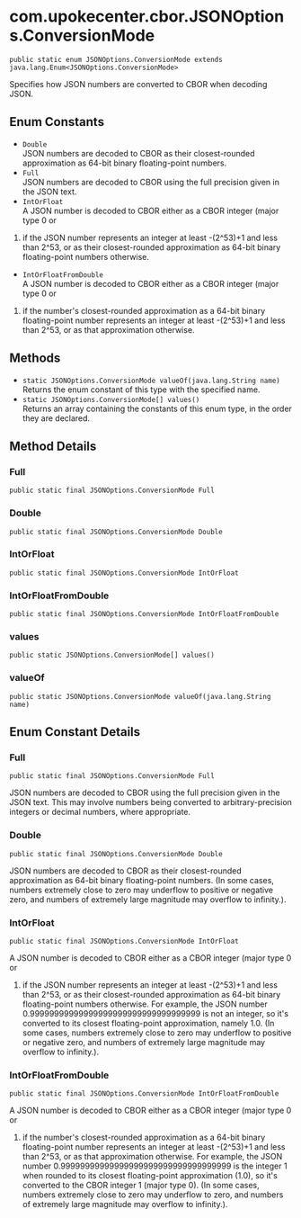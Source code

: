 # com.upokecenter.cbor.JSONOptions.ConversionMode

    public static enum JSONOptions.ConversionMode extends java.lang.Enum<JSONOptions.ConversionMode>

Specifies how JSON numbers are converted to CBOR when decoding JSON.

## Enum Constants

* `Double`<br>
 JSON numbers are decoded to CBOR as their closest-rounded approximation as
 64-bit binary floating-point numbers.
* `Full`<br>
 JSON numbers are decoded to CBOR using the full precision given in the JSON
 text.
* `IntOrFloat`<br>
 A JSON number is decoded to CBOR either as a CBOR integer (major type 0 or
 1) if the JSON number represents an integer at least -(2^53)+1
 and less than 2^53, or as their closest-rounded approximation as
 64-bit binary floating-point numbers otherwise.
* `IntOrFloatFromDouble`<br>
 A JSON number is decoded to CBOR either as a CBOR integer (major type 0 or
 1) if the number's closest-rounded approximation as a 64-bit
 binary floating-point number represents an integer at least
 -(2^53)+1 and less than 2^53, or as that approximation otherwise.

## Methods

* `static JSONOptions.ConversionMode valueOf​(java.lang.String name)`<br>
 Returns the enum constant of this type with the specified name.
* `static JSONOptions.ConversionMode[] values()`<br>
 Returns an array containing the constants of this enum type, in
the order they are declared.

## Method Details

### Full
    public static final JSONOptions.ConversionMode Full
### Double
    public static final JSONOptions.ConversionMode Double
### IntOrFloat
    public static final JSONOptions.ConversionMode IntOrFloat
### IntOrFloatFromDouble
    public static final JSONOptions.ConversionMode IntOrFloatFromDouble
### values
    public static JSONOptions.ConversionMode[] values()
### valueOf
    public static JSONOptions.ConversionMode valueOf​(java.lang.String name)
## Enum Constant Details

### Full
    public static final JSONOptions.ConversionMode Full
JSON numbers are decoded to CBOR using the full precision given in the JSON
 text. This may involve numbers being converted to
 arbitrary-precision integers or decimal numbers, where
 appropriate.
### Double
    public static final JSONOptions.ConversionMode Double
JSON numbers are decoded to CBOR as their closest-rounded approximation as
 64-bit binary floating-point numbers. (In some cases, numbers
 extremely close to zero may underflow to positive or negative
 zero, and numbers of extremely large magnitude may overflow to
 infinity.).
### IntOrFloat
    public static final JSONOptions.ConversionMode IntOrFloat
A JSON number is decoded to CBOR either as a CBOR integer (major type 0 or
 1) if the JSON number represents an integer at least -(2^53)+1
 and less than 2^53, or as their closest-rounded approximation as
 64-bit binary floating-point numbers otherwise. For example, the
 JSON number 0.99999999999999999999999999999999999 is not an
 integer, so it's converted to its closest floating-point
 approximation, namely 1.0. (In some cases, numbers extremely
 close to zero may underflow to positive or negative zero, and
 numbers of extremely large magnitude may overflow to infinity.).
### IntOrFloatFromDouble
    public static final JSONOptions.ConversionMode IntOrFloatFromDouble
A JSON number is decoded to CBOR either as a CBOR integer (major type 0 or
 1) if the number's closest-rounded approximation as a 64-bit
 binary floating-point number represents an integer at least
 -(2^53)+1 and less than 2^53, or as that approximation otherwise.
 For example, the JSON number
 0.99999999999999999999999999999999999 is the integer 1 when
 rounded to its closest floating-point approximation (1.0), so
 it's converted to the CBOR integer 1 (major type 0). (In some
 cases, numbers extremely close to zero may underflow to zero, and
 numbers of extremely large magnitude may overflow to infinity.).
